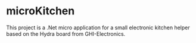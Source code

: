 microKitchen
============
This project is a .Net micro application for a small electronic kitchen helper
based on the Hydra board from GHI-Electronics.